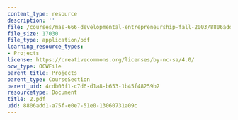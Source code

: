 ```yaml
---
content_type: resource
description: ''
file: /courses/mas-666-developmental-entrepreneurship-fall-2003/8806add1a75fe0e751e013060731a09c_2.pdf
file_size: 17030
file_type: application/pdf
learning_resource_types:
- Projects
license: https://creativecommons.org/licenses/by-nc-sa/4.0/
ocw_type: OCWFile
parent_title: Projects
parent_type: CourseSection
parent_uid: 4cdb03f1-c7d6-d1a8-b653-1b45f48259b2
resourcetype: Document
title: 2.pdf
uid: 8806add1-a75f-e0e7-51e0-13060731a09c
---
```

